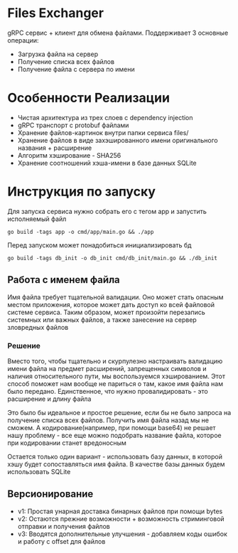# Files Exchanger
gRPC сервис + клиент для обмена файлами. Поддерживает 3 основные операции:
- Загрузка файла на сервер
- Получение списка всех файлов
- Получение файла с сервера по имени

# Особенности Реализации
- Чистая архитектура из трех слоев с dependency injection
- gRPC транспорт с protobuf файлами
- Хранение файлов-картинок внутри папки сервиса files/
- Хранение файлов в виде захэшированного имени оригинального названия + расширение
- Алгоритм хэширование - SHA256
- Хранение соотношений хэша-имени в базе данных SQLite

# Инструкция по запуску
Для запуска сервиса нужно собрать его с тегом app и запустить исполняемый файл
```
go build -tags app -o cmd/app/main.go && ./app
```

Перед запуском может понадобиться инициализировать бд
```
go build -tags db_init -o db_init cmd/db_init/main.go && ./db_init
```

## Работа с именем файла
Имя файла требует тщательной валидации. Оно может стать опасным местом приложения, которое может дать доступ ко всей файловой системе сервиса. Таким образом, может произойти перезапись системных или важных файлов, а также занесение на сервер зловредных файлов
### Решение
Вместо того, чтобы тщательно и скурпулезно настраивать валидацию имени файла на предмет расширений, запрещенных символов и наличия относительного пути, мы воспользуемся хэшированием. Этот способ поможет нам вообще не париться о там, какое имя файла нам было передано. Единственное, что нужно провалидировать - это расширение и длину файла

Это было бы идеальное и простое решение, если бы не было запроса на получение списка всех файлов. Получить имя файла назад мы не сможем. А кодирование(например, при помощи base64) не решает нашу проблему - все еще можно подобрать название файла, которое при кодировании станет вредоносным

Остается только один вариант - использовать базу данных, в которой хэшу будет сопоставляться имя файла. В качестве базы данных будем использовать SQLite

## Версионирование
- v1: Простая унарная доставка бинарных файлов при помощи bytes
- v2: Остаются прежние возможности + возможность стриминговой отправки и получения файлов
- v3: Вводятся дополнительные улучшения - добавляем коды ошибок и работу с offset для файлов 
